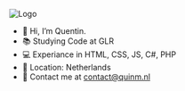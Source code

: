 ![Logo](https://quinm.nl/media/whiteLogo.png)

- 👋 Hi, I’m Quentin.
- 📚 Studying Code at GLR
- 💻 Experiance in HTML, CSS, JS, C#, PHP
- 📍 Location: Netherlands
- 📧 Contact me at contact@quinm.nl
